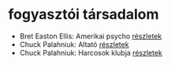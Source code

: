 # fogyasztói társadalom

- Bret Easton Ellis: Amerikai psycho [részletek](../_details/Bret%20Easton%20Ellis.md#id_1446)
- Chuck Palahniuk: Altató [részletek](../_details/Chuck%20Palahniuk.md#id_663)
- Chuck Palahniuk: Harcosok klubja [részletek](../_details/Chuck%20Palahniuk.md#id_660)